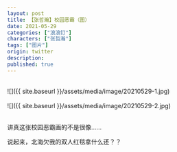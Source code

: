 ```yaml
---
layout: post
title: 【张哲瀚】校园恶霸（图）
date: 2021-05-29
categories: ["浪浪钉"]
characters: ["张哲瀚"]
tags: ["图片"]
origin: twitter
description: 
published: true
---
```


<br>
![]({{ site.baseurl }}/assets/media/image/20210529-1.jpg)
<br><br>
![]({{ site.baseurl }}/assets/media/image/20210529-2.jpg)
<br><br>

讲真这张校园恶霸画的不是很像……

说起来，北海欠我的双人红毯拿什么还？？
